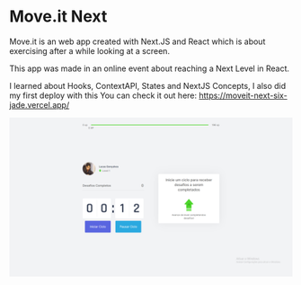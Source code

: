 # Move.it Next

Move.it is an web app created with Next.JS and React which is about exercising after a while looking at a screen.

This app was made in an online event about reaching a Next Level in React.

I learned about Hooks, ContextAPI, States and NextJS Concepts, I also did my first deploy with this
You can check it out here: https://moveit-next-six-jade.vercel.app/

<img src="/readme-img/image.png" >
    

     
